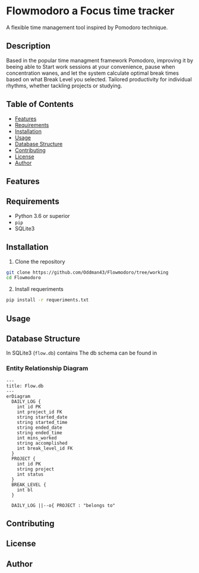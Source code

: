 # Flowmodoro a Focus time tracker

A flexible time management tool inspired by Pomodoro technique.

## Description

Based in the popular time managment framework Pomodoro, improving it by beeing able to Start work sessions at your convenience, pause when concentration wanes, and let the system calculate optimal break times based on what Break Level you selected. Tailored productivity for individual rhythms, whether tackling projects or studying.

## Table of Contents

*   [Features](#features)
*   [Requirements](#requirements)
*   [Installation](#installation)
*   [Usage](#usage)
*   [Database Structure](#database-structure)
*   [Contributing](#contributing)
*   [License](#license)
*   [Author](#author)

## Features

## Requirements
- Python 3.6 or superior
- `pip`
- SQLite3


## Installation
1. Clone the repository

```bash
git clone https://github.com/Oddman43/Flowmodoro/tree/working
cd Flowmodoro
```

2. Install requeriments

```bash
pip install -r requeriments.txt
```


## Usage

## Database Structure

In SQLite3 (`flow.db`) contains 
The db schema can be found in 

### Entity Relationship Diagram

```mermaid
---
title: Flow.db
---
erDiagram
  DAILY_LOG {
    int id PK
    int project_id FK
    string started_date
    string started_time
    string ended_date
    string ended_time
    int mins_worked
    string accomplished
    int break_level_id FK
  }
  PROJECT {
    int id PK
    string project
    int status
  }
  BREAK_LEVEL {
    int bl
  }

  DAILY_LOG ||--o{ PROJECT : "belongs to"
```

## Contributing

## License

## Author
